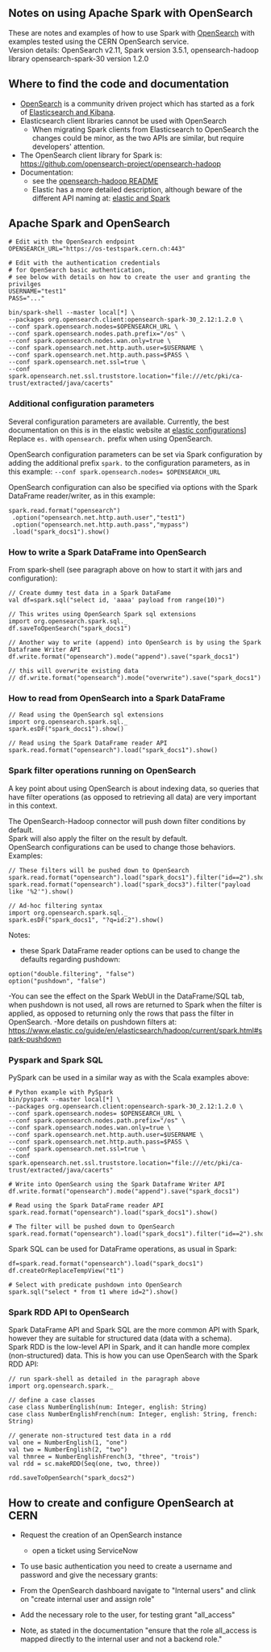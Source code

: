 ## Notes on using Apache Spark with OpenSearch

These are notes and examples of how to use Spark with [OpenSearch](https://github.com/opensearch-project) with examples tested using the CERN OpenSearch service.  
Version details: OpenSearch v2.11, Spark version 3.5.1, opensearch-hadoop library opensearch-spark-30 version 1.2.0

## Where to find the code and documentation
- [OpenSearch](https://github.com/opensearch-project) is a community driven project which has started as a fork
of [Elasticsearch and Kibana](https://www.elastic.co/).  
- Elasticsearch client libraries cannot be used with OpenSearch
  - When migrating Spark clients from Elasticsearch to OpenSearch the changes could be minor,
    as the two APIs are similar, but require developers' attention.
- The OpenSearch client library for Spark is: https://github.com/opensearch-project/opensearch-hadoop
- Documentation: 
  - see the [opensearch-hadoop README](https://github.com/opensearch-project/opensearch-hadoop#readme)
  - Elastic has a more detailed description, although beware of the different API naming at:
    [elastic and Spark](https://www.elastic.co/guide/en/elasticsearch/hadoop/current/spark.html) 


## Apache Spark and OpenSearch

```
# Edit with the OpenSearch endpoint
OPENSEARCH_URL="https://os-testspark.cern.ch:443"

# Edit with the authentication credentials
# for OpenSearch basic authentication, 
# see below with details on how to create the user and granting the privilges
USERNAME="test1" 
PASS="..."

bin/spark-shell --master local[*] \
--packages org.opensearch.client:opensearch-spark-30_2.12:1.2.0 \
--conf spark.opensearch.nodes=$OPENSEARCH_URL \
--conf spark.opensearch.nodes.path.prefix="/os" \
--conf spark.opensearch.nodes.wan.only=true \
--conf spark.opensearch.net.http.auth.user=$USERNAME \
--conf spark.opensearch.net.http.auth.pass=$PASS \
--conf spark.opensearch.net.ssl=true \
--conf spark.opensearch.net.ssl.truststore.location="file:///etc/pki/ca-trust/extracted/java/cacerts"
```

### Additional configuration parameters

Several configuration parameters are available.
Currently, the best documentation on this is in the elastic website at
[elastic configurations](https://www.elastic.co/guide/en/elasticsearch/hadoop/current/configuration.html)]  
Replace `es.` with `opensearch.` prefix when using OpenSearch. 

OpenSearch configuration parameters can be set via Spark configuration by adding the additional prefix `spark.` to the
configuration parameters, as in this example:
`--conf spark.opensearch.nodes= $OPENSEARCH_URL`

OpenSearch configuration can also be specified via options with the Spark DataFrame reader/writer, as in this example:
```
spark.read.format("opensearch")
 .option("opensearch.net.http.auth.user","test1")
 .option("opensearch.net.http.auth.pass","mypass")
 .load("spark_docs1").show()
```

### How to write a Spark DataFrame into OpenSearch

From spark-shell (see paragraph above on how to start it with jars and configuration):
```
// Create dummy test data in a Spark DataFame
val df=spark.sql("select id, 'aaaa' payload from range(10)")

// This writes using OpenSearch Spark sql extensions
import org.opensearch.spark.sql._  
df.saveToOpenSearch("spark_docs1")

// Another way to write (append) into OpenSearch is by using the Spark Dataframe Writer API 
df.write.format("opensearch").mode("append").save("spark_docs1")

// this will overwrite existing data
// df.write.format("opensearch").mode("overwrite").save("spark_docs1")
```

### How to read from OpenSearch into a Spark DataFrame

```
// Read using the OpenSearch sql extensions
import org.opensearch.spark.sql._
spark.esDF("spark_docs1").show()

// Read using the Spark DataFrame reader API
spark.read.format("opensearch").load("spark_docs1").show()
```

### Spark filter operations running on OpenSearch
 
A key point about using OpenSearch is about indexing data, 
so queries that have filter operations (as opposed to retrieving all data) 
are very important in this context.  

The OpenSearch-Hadoop connector will push down filter conditions by default.  
Spark will also apply the filter on the result by default.    
OpenSearch configurations can be used to change those behaviors.   
Examples:

```
// These filters will be pushed down to OpenSearch 
spark.read.format("opensearch").load("spark_docs1").filter("id==2").show()
spark.read.format("opensearch").load("spark_docs3").filter("payload like '%2'").show()

// Ad-hoc filtering syntax 
import org.opensearch.spark.sql._
spark.esDF("spark_docs1", "?q=id:2").show()
```

Notes:
- these Spark DataFrame reader options can be used to change the defaults regarding pushdown:
```
option("double.filtering", "false")
option("pushdown", "false")
```
-You can see the effect on the Spark WebUI in the DataFrame/SQL tab, when pushdown is not used, all rows are returned
to Spark when the filter is applied, as opposed to returning only the rows that pass the filter in OpenSearch.
-More details on pushdown filters at:
https://www.elastic.co/guide/en/elasticsearch/hadoop/current/spark.html#spark-pushdown

### Pyspark and Spark SQL

PySpark can be used in a similar way as with the Scala examples above:
```
# Python example with PySpark
bin/pyspark --master local[*] \
--packages org.opensearch.client:opensearch-spark-30_2.12:1.2.0 \
--conf spark.opensearch.nodes= $OPENSEARCH_URL \
--conf spark.opensearch.nodes.path.prefix="/os" \
--conf spark.opensearch.nodes.wan.only=true \
--conf spark.opensearch.net.http.auth.user=$USERNAME \
--conf spark.opensearch.net.http.auth.pass=$PASS \
--conf spark.opensearch.net.ssl=true \
--conf spark.opensearch.net.ssl.truststore.location="file:///etc/pki/ca-trust/extracted/java/cacerts"

# Write into OpenSearch using the Spark Dataframe Writer API 
df.write.format("opensearch").mode("append").save("spark_docs1")

# Read using the Spark DataFrame reader API
spark.read.format("opensearch").load("spark_docs1").show()

# The filter will be pushed down to OpenSearch 
spark.read.format("opensearch").load("spark_docs1").filter("id==2").show()
```

Spark SQL can be used for DataFrame operations, as usual in Spark:
```
df=spark.read.format("opensearch").load("spark_docs1")
df.createOrReplaceTempView("t1")

# Select with predicate pushdown into OpenSearch
spark.sql("select * from t1 where id=2").show()
```

### Spark RDD API to OpenSearch
Spark DataFrame API and Spark SQL are the more common API with Spark, however they are suitable for structured
data (data with a schema).  
Spark RDD is the low-level API in Spark, and it can handle more complex (non-structured) data. 
This is how you can use OpenSearch with the Spark RDD API:

````
// run spark-shell as detailed in the paragraph above
import org.opensearch.spark._

// define a case classes
case class NumberEnglish(num: Integer, english: String)
case class NumberEnglishFrench(num: Integer, english: String, french: String)              

// generate non-structured test data in a rdd
val one = NumberEnglish(1, "one")
val two = NumberEnglish(2, "two")
val thmree = NumberEnglishFrench(3, "three", "trois")
val rdd = sc.makeRDD(Seq(one, two, three))             

rdd.saveToOpenSearch("spark_docs2")
````

## How to create and configure OpenSearch at CERN
- Request the creation of an OpenSearch instance
  - open a ticket using ServiceNow 

- To use basic authentication you need to create a username and password and give the necessary grants:
- From the OpenSearch dashboard navigate to "Internal users" and clink on "create internal user and assign role"
- Add the necessary role to the user, for testing grant "all_access"
- Note, as stated in the documentation "ensure that the role all_access is mapped directly to the internal user and not a backend role."
